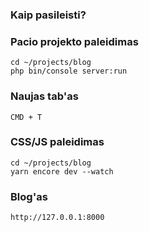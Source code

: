 ### Kaip pasileisti?


### Pacio projekto paleidimas

```
cd ~/projects/blog
php bin/console server:run
```

### Naujas tab'as
```
CMD + T 
```

### CSS/JS paleidimas

```
cd ~/projects/blog
yarn encore dev --watch
```

### Blog'as
```
http://127.0.0.1:8000
```